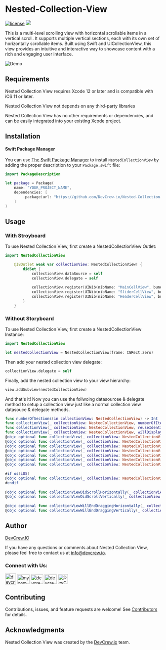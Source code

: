 # Nested-Collection-View

[![license](https://img.shields.io/badge/license-MIT-green)](https://github.com/DevCrew-io/Nested-Collection-View/blob/main/LICENSE)
![](https://img.shields.io/badge/Code-Swift-informational?style=flat&logo=swift&color=FFA500)

This is a multi-level scrolling view with horizontal scrollable items in a vertical scroll. It supports multiple vertical sections, each with its own set of horizontally scrollable items. Built using Swift and UICollectionView, this view provides an intuitive and interactive way to showcase content with a rich and engaging user interface.

![Demo](https://github.com/DevCrew-io/Nested-Collection-View/blob/main/Media/NestedCollectionView-Example.gif)

## Requirements

Nested Collection View requires Xcode 12 or later and is compatible with iOS 11 or later.

Nested Collection View not depends on any third-party libraries

Nested Collection View has no other requirements or dependencies, and can be easily integrated into your existing Xcode project.


## Installation

#### Swift Package Manager

You can use [The Swift Package Manager](https://swift.org/package-manager) to install `NestedCollectionView` by adding the proper description to your `Package.swift` file:

```swift
import PackageDescription

let package = Package(
    name: "YOUR_PROJECT_NAME",
    dependencies: [
        .package(url: "https://github.com/DevCrew-io/Nested-Collection-View.git", from: "1.0.2"),
    ]
)
```

## Usage

###  With Stroyboard 

To use Nested Collection View, first create a NestedCollectionView Outlet:

```swift
import NestedCollectionView

    @IBOutlet weak var collectionView: NestedCollectionView! {
        didSet {
            collectionView.dataSource = self
            collectionView.delegate = self
            
            collectionView.register(UINib(nibName: "MainCellView", bundle: nil), forCellWithReuseIdentifier: MainCellView.cellIdentifier)
            collectionView.register(UINib(nibName: "SliderCellView", bundle: nil), forCellWithReuseIdentifier: SliderCellView.cellIdentifier)
            collectionView.register(UINib(nibName: "HeaderCellView", bundle: nil), forSupplementaryViewOfKind: UICollectionView.elementKindSectionHeader, withReuseIdentifier: HeaderCellView.cellIdentifier)
        }
    }
```

###  Without Storyboard

To use Nested Collection View, first create a NestedCollectionView Instance:

```swift
import NestedCollectionView

let nestedCollectionView = NestedCollectionView(frame: CGRect.zero)
```

Then add your nested collection view delegate:

```swift
collectionView.delegate = self
```

Finally, add the nested collection view to your view hierarchy:

```swift
view.addSubview(nestedCollectionView)
```
And that's it! Now you can use the follwoing datasourcee & delegate method to setup a collection view just like a normal collection view datasouce & delegate methods.

```swift
func numberOfSections(in collectionView: NestedCollectionView) -> Int
func collectionView(_ collectionView: NestedCollectionView, numberOfItemsInSection section: Int) -> Int
func collectionView(_ collectionView: NestedCollectionView, reuseIdentifierForCellAt indexPath: IndexPath) -> String
func collectionView(_ collectionView: NestedCollectionView, willDisplay cell: UICollectionViewCell, forItemAt indexPath: IndexPath)
@objc optional func collectionView(_ collectionView: NestedCollectionView, sizeForItemAt indexPath: IndexPath) -> CGSize
@objc optional func collectionView(_ collectionView: NestedCollectionView, insetForSectionAt section: Int) -> UIEdgeInsets
@objc optional func collectionView(_ collectionView: NestedCollectionView, minimumLineSpacingForSectionAt section: Int) -> CGFloat
@objc optional func collectionView(_ collectionView: NestedCollectionView, referenceSizeForHeaderInSection section: Int) -> CGSize
@objc optional func collectionView(_ collectionView: NestedCollectionView, referenceSizeForFooterInSection section: Int) -> CGSize
@objc optional func collectionView(_ collectionView: NestedCollectionView, viewForSupplementaryElementOfKind kind: String, at indexPath: IndexPath) -> UICollectionReusableView
@objc optional func collectionView(_ collectionView: NestedCollectionView, didSelectItemAt indexPath: IndexPath)
    
#if os(iOS)
@objc optional func collectionView(_ collectionView: NestedCollectionView, shouldEnablePagingAt section: Int) -> Bool
#endif
    
@objc optional func collectionViewDidScrollHorizontally(_ collectionView: NestedCollectionView, toOffset offset: CGPoint, inSection section: Int)
@objc optional func collectionViewDidScrollVertically(_ collectionView: NestedCollectionView, toOffset offset: CGPoint)
    
@objc optional func collectionViewWillEndDraggingHorizontally(_ collectionView: NestedCollectionView, withVelocity velocity: CGPoint, targetContentOffset: UnsafeMutablePointer<CGPoint>, section: Int)
@objc optional func collectionViewWillEndDraggingVertically(_ collectionView: NestedCollectionView, withVelocity velocity: CGPoint, targetContentOffset: UnsafeMutablePointer<CGPoint>)
```

## Author

[DevCrew.IO](https://devcrew.io/)

If you have any questions or comments about Nested Collection View, please feel free to contact us at info@devcrew.io.

<h3 align="left">Connect with Us:</h3>
<p align="left">
<a href="https://devcrew.io" target="blank"><img align="center" src="https://devcrew.io/wp-content/uploads/2022/09/logo.svg" alt="devcrew.io" height="35" width="35" /></a>
<a href="https://www.linkedin.com/company/devcrew-io/mycompany/" target="blank"><img align="center" src="https://raw.githubusercontent.com/rahuldkjain/github-profile-readme-generator/master/src/images/icons/Social/linked-in-alt.svg" alt="mycompany" height="30" width="40" /></a>
<a href="https://www.facebook.com/devcrew.io" target="blank"><img align="center" src="https://raw.githubusercontent.com/rahuldkjain/github-profile-readme-generator/master/src/images/icons/Social/facebook.svg" alt="devcrew.io" height="30" width="40" /></a>
<a href="https://www.instagram.com/devcrew.io" target="blank"><img align="center" src="https://raw.githubusercontent.com/rahuldkjain/github-profile-readme-generator/master/src/images/icons/Social/instagram.svg" alt="devcrew.io" height="30" width="40" /></a>
<a href="https://github.com/DevCrew-io" target="blank"><img align="center" src="https://cdn-icons-png.flaticon.com/512/733/733553.png" alt="DevCrew-io" height="32" width="32" /></a>
</p>


## Contributing 
Contributions, issues, and feature requests are welcome! See [Contributors](https://github.com/DevCrew-io/Nested-Collection-View/graphs/contributors) for details.


## Acknowledgments

Nested Collection View was created by the [DevCrew.io](https://devcrew.io) team.
